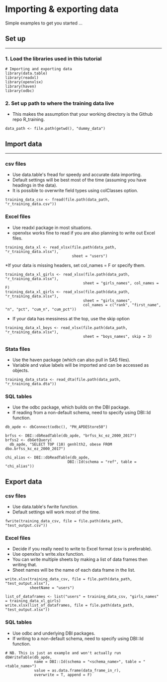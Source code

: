# Importing & exporting data

Simple examples to get you started ...

## Set up
------

### 1.  Load the libraries used in this tutorial

<!-- -->

    # Importing and exporting data
    library(data.table)
    library(readxl)
    library(openxlsx)
    library(haven)
    library(odbc)

### 2.  Set up path to where the training data live

-   This makes the assumption that your working directory is the Github
    repo R\_training.

<!-- -->

    data_path <- file.path(getwd(), "dummy_data")

## Import data
-----------

### csv files

-   Use data.table's fread for speedy and accurate data importing.
-   Default settings will be best most of the time (assuming you have
    headings in the data).
-   It is possible to overwrite field types using colClasses option.

<!-- -->

    training_data_csv <- fread(file.path(data_path, "r_training_data.csv"))

### Excel files

-   Use readxl package in most situations.
-   openxlsx works fine to read if you are also planning to write out
    Excel files.

<!-- -->

    training_data_xl <- read_xlsx(file.path(data_path, "r_training_data.xlsx"),
                                  sheet = "users")

\*If your data is missing headers, set col\_names = F or specify them.

    training_data_xl_girls <- read_xlsx(file.path(data_path, "r_training_data.xlsx"),
                                       sheet = "girls_names", col_names = F)
    training_data_xl_girls <- read_xlsx(file.path(data_path, "r_training_data.xlsx"),
                                       sheet = "girls_names", 
                                       col_names = c("rank", "first_name", "n", "pct", "cum_n", "cum_pct"))

-   If your data has messiness at the top, use the skip option

<!-- -->

    training_data_xl_boys <- read_xlsx(file.path(data_path, "r_training_data.xlsx"),
                                       sheet = "boys_names", skip = 3)

### Stata files

-   Use the haven package (which can also pull in SAS files).
-   Variable and value labels will be imported and can be accessed as
    objects.

<!-- -->

    training_data_stata <- read_dta(file.path(data_path, "r_training_data.dta"))

### SQL tables

-   Use the odbc package, which builds on the DBI package.
-   If reading from a non-default schema, need to specify using DBI::Id
    function.

<!-- -->

    db_apde <- dbConnect(odbc(), "PH_APDEStore50")

    brfss <- DBI::dbReadTable(db_apde, "brfss_kc_ez_2000_2017")
    brfss2 <- dbGetQuery(
      db_apde, "SELECT TOP (10) genhlth2, obese FROM dbo.brfss_kc_ez_2000_2017")

    chi_alias <- DBI::dbReadTable(db_apde,
                                DBI::Id(schema = "ref", table = "chi_alias"))

Export data
-----------

### csv files

-   Use data.table's fwrite function.
-   Default settings will work most of the time.

<!-- -->

    fwrite(training_data_csv, file = file.path(data_path, "test_output.csv"))

### Excel files

-   Decide if you really need to write to Excel format (csv is
    preferable).
-   Use openxlsx's write.xlsx function.
-   You can write multiple sheets by making a list of data frames then
    writing that.
-   Sheet names will be the name of each data frame in the list.

<!-- -->

    write.xlsx(training_data_csv, file = file.path(data_path, "test_output.xlsx"),
               sheetName = "users")

    list_of_dataframes <- list("users" = training_data_csv, "girls_names" = training_data_xl_girls)
    write.xlsx(list_of_dataframes, file = file.path(data_path, "test_output.xlsx"))

### SQL tables

-   Use odbc and underlying DBI packages.
-   If writing to a non-default schema, need to specify using DBI::Id
    function.

<!-- -->

    # NB. This is just an example and won't actually run
    dbWriteTable(db_apde, 
                 name = DBI::Id(schema = "<schema_name>", table = "<table_name>")
                 value = as.data.frame(data_frame_in_r),
                 overwrite = T, append = F)
